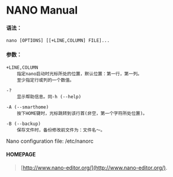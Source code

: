 NANO Manual
===========

#### 语法：

    nano [OPTIONS] [[+LINE,COLUMN] FILE]...

#### 参数：

    +LINE,COLUMN
        指定nano启动时光标所处的位置，默认位置：第一行，第一列。
        至少指定行或列的一个数值。

    -?
        显示帮助信息。同-h (--help)

    -A (--smarthome)
        按下HOME键时，光标跳转到该行首(非空，第一个字符所处位置)。

    -B (--backup)
        保存文件时，备份修改前文件为：文件名～。




Nano configuration file: /etc/nanorc

#### HOMEPAGE

>   [http://www.nano-editor.org/](http://www.nano-editor.org/).

